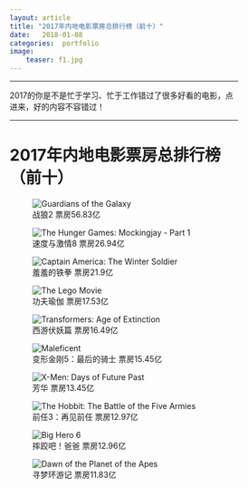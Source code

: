 ```yaml
---
layout: article 
title: "2017年内地电影票房总排行榜（前十）"
date:   2018-01-08
categories:  portfolio
image:
    teaser: f1.jpg
---
```

---
2017的你是不是忙于学习、忙于工作错过了很多好看的电影，点进来，好的内容不容错过！

--------
<body>
	<h1>2017年内地电影票房总排行榜（前十）</h1>
	<nav class="Scroll_Wrapper">
		<figure class="Item">
			<img src="f1.jpg" alt="Guardians of the Galaxy"/>
			<figcaption class="Caption">战狼2 票房56.83亿</figcaption>
		</figure>
		<figure class="Item">
			<img src="f2.jpg" alt="The Hunger Games: Mockingjay - Part 1"/>
			<figcaption class="Caption">速度与激情8 票房26.94亿</figcaption>
		</figure>
		<figure class="Item">
			<img src="f3.jpg" alt="Captain America: The Winter Soldier"/>
			<figcaption class="Caption">羞羞的铁拳 票房21.9亿</figcaption>
		</figure>
		<figure class="Item">
			<img src="f4.jpg" alt="The Lego Movie"/>
			<figcaption class="Caption">功夫瑜伽 票房17.53亿</figcaption>
		</figure>
		<figure class="Item">
			<img src="f5.jpg" alt="Transformers: Age of Extinction"/>
			<figcaption class="Caption">西游伏妖篇 票房16.49亿</figcaption>
		</figure>
		<figure class="Item">
			<img src="f6.jpg" alt="Maleficent"/>
			<figcaption class="Caption">变形金刚5：最后的骑士 票房15.45亿</figcaption>
		</figure>
		<figure class="Item">
			<img src="f7.jpg" alt="X-Men: Days of Future Past"/>
			<figcaption class="Caption">芳华 票房13.45亿</figcaption>
		</figure>
		<figure class="Item">
			<img src="f8.jpg" alt="The Hobbit: The Battle of the Five Armies"/>
			<figcaption class="Caption">前任3：再见前任 票房12.97亿</figcaption>
		</figure>
		<figure class="Item">
			<img src="f9.jpg" alt="Big Hero 6"/>
			<figcaption class="Caption">摔跤吧！爸爸 票房12.96亿</figcaption>
		</figure>
		<figure class="Item">
			<img src="f10.jpg" alt="Dawn of the Planet of the Apes"/>
			<figcaption class="Caption">寻梦环游记 票房11.83亿</figcaption>
		</figure>
	</nav>
	<style type="text/css">
* {
	-webkit-box-sizing: border-box;
	box-sizing: border-box;
}

html,
body {
	margin: 0 auto;
	background-color: #ebebeb;
	max-width: 40rem;
	padding: 0 2rem;
}

@media (min-width: 45rem) {
	html,
	body {
		max-width: 50.75rem;
	}
}

@media (min-width: 55rem) {
	html,
	body {
		max-width: 78.75rem;
	}
}

h1 {
	padding: 0 1rem;
}

.Scroll_Wrapper {
	display: flex;
	flex: 1 0 100%;
	flex-wrap: wrap;
	/* Make a counter */
	counter-reset: count-the-films;
	font-size: 0;
}

/*Stops the scrollbar appearing in WebKit browsers*/
.Scroll_Wrapper::-webkit-scrollbar {
	display: none;
}

.Item {
	display: flex;
	font-size: 1rem;
	counter-increment: count-the-films;
	position: relative;
	background-color: #ebebeb;
	border-bottom: 2px solid #bbb;
	height: 9rem;
	width: 50%;
	margin: 1rem 0;
}

@media (max-width: 44.99rem) {
	/*	Get me every two items and of them, only ones that are in the last two items */
	.Item:nth-child(2n+1):nth-last-child(-n+2),
	/* Now get me every one after that same collection too. */
	.Item:nth-child(2n+1):nth-last-child(-n+2) ~ .Item {
		border-bottom: 0;
	}
}

@media (min-width: 45rem) {
	.Item {
		width: 33.3333333333%;
	}
	/*	Get me every third item and of them, only ones that are in the last three items */
	.Item:nth-child(3n+1):nth-last-child(-n+3),
	/* Now get me every one after that same collection too. */
	.Item:nth-child(3n+1):nth-last-child(-n+3) ~ .Item {
		border-bottom: 0;
	}
}

@media (min-width: 55rem) {
	.Item {
		width: 25%;
	}
	/*	Get me every fourth item and of them, only ones that are in the last four items */
	.Item:nth-child(4n+1):nth-last-child(-n+4),
	/* Now get me every one after that same collection too. */
	.Item:nth-child(4n+1):nth-last-child(-n+4) ~ .Item {
		border-bottom: 0;
	}
}

.Item::before {
	content: counter(count-the-films);
	position: absolute;
	display: -webkit-box;
	display: -webkit-flex;
	display: -ms-flexbox;
	display: flex;
	-webkit-box-align: center;
	-webkit-align-items: center;
	-ms-flex-align: center;
	align-items: center;
	-webkit-box-pack: center;
	-webkit-justify-content: center;
	-ms-flex-pack: center;
	justify-content: center;
	font-size: 1rem;
	line-height: 1rem;
	top: 0;
	left: -2rem;
	-webkit-border-radius: 50%;
	border-radius: 50%;
	height: 1.4rem;
	width: 1.4rem;
	background-color: #ccc;
	border: 1px solid #999;
}

.Item img {
	max-height: 7.25rem;
}

.Caption {
	max-width: 4rem;
	padding-left: .5rem;
	font-size: 1rem;
	line-height: 1.1;
}
</style>
</body>